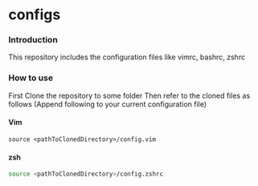 # configs
### Introduction
This repository includes the configuration files like vimrc, bashrc, zshrc
### How to use
First Clone the repository to some folder
Then refer to the cloned files as follows (Append following to your current configuration file)
#### Vim
```vim
source <pathToClonedDirectory>/config.vim
```
#### zsh
```bash
source <pathToClonedDirectory>/config.zshrc
```
